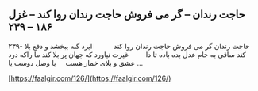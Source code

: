 ## حاجت رندان – گر می فروش حاجت رندان روا کند – غزل ۱۸۶ – ۲۳۹


۲۳۹- حاجت رندان گر می فروش حاجت رندان روا کند           ایزد گنه ببخشد و دفع بلا کند ساقی به جام عدل بده باده تا دا         غیرت نیاورد که جهان پر بلا کند ما راکه درد عشق و بلای خمار هست     یا وصل دوست یا &#8230;

[https://faalgir.com/126/](https://faalgir.com/126/) 